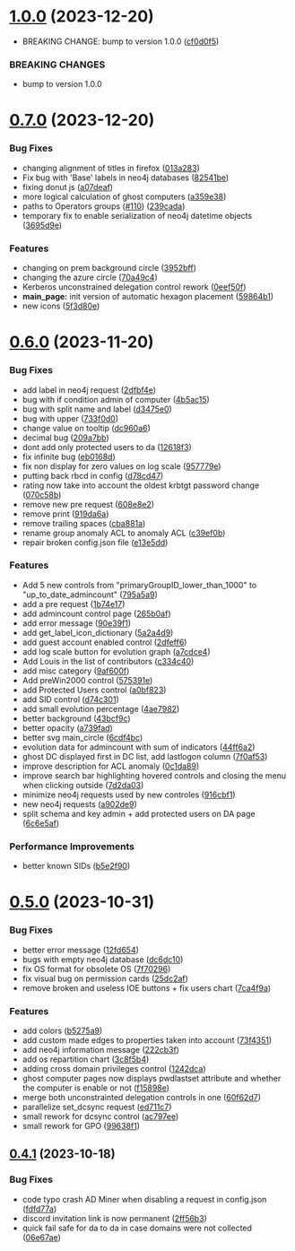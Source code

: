 # [1.0.0](https://github.com/Mazars-Tech/AD_Miner/compare/v0.7.0...v1.0.0) (2023-12-20)


* BREAKING CHANGE: bump to version 1.0.0 ([cf0d0f5](https://github.com/Mazars-Tech/AD_Miner/commit/cf0d0f542e51e7cd34ef84efcb0d0d1fea0e8ba4))


### BREAKING CHANGES

* bump to version 1.0.0



# [0.7.0](https://github.com/Mazars-Tech/AD_Miner/compare/v0.6.0...v0.7.0) (2023-12-20)


### Bug Fixes

* changing alignment of titles in firefox ([013a283](https://github.com/Mazars-Tech/AD_Miner/commit/013a28325224d8e0d29291849d2505197117a2a3))
* Fix bug with 'Base' labels in neo4j databases ([82541be](https://github.com/Mazars-Tech/AD_Miner/commit/82541be0a2f57fee025a2db740087a43c34a318d))
* fixing donut js ([a07deaf](https://github.com/Mazars-Tech/AD_Miner/commit/a07deafdee838dd10c690fad56cf7509a1e53c54))
* more logical calculation of ghost computers ([a359e38](https://github.com/Mazars-Tech/AD_Miner/commit/a359e38f719b59348b488e6b9f249ccec7cca032))
* paths to Operators groups ([#110](https://github.com/Mazars-Tech/AD_Miner/issues/110)) ([239cada](https://github.com/Mazars-Tech/AD_Miner/commit/239cada9895b6bdec7a8639e7083184394ef62d5))
* temporary fix to enable serialization of neo4j datetime objects ([3695d9e](https://github.com/Mazars-Tech/AD_Miner/commit/3695d9e5c456b53c07b30df0d07e02b5d31d0ee5))


### Features

* changing on prem background circle ([3952bff](https://github.com/Mazars-Tech/AD_Miner/commit/3952bff05ca6bb23e352be863db36348b87784f7))
* changing the azure circle ([70a49c4](https://github.com/Mazars-Tech/AD_Miner/commit/70a49c41502373c69e58a030ed79d96e017f5dd2))
* Kerberos unconstrained delegation control rework ([0eef50f](https://github.com/Mazars-Tech/AD_Miner/commit/0eef50f2c81f97467fa86bd372b1f68021da8974))
* **main_page:** init version of automatic hexagon placement ([59864b1](https://github.com/Mazars-Tech/AD_Miner/commit/59864b125fb142996f30757bf49babece28e43c5))
* new icons ([5f3d80e](https://github.com/Mazars-Tech/AD_Miner/commit/5f3d80eb6c2b605380f8979d2c7931b846d96186))



# [0.6.0](https://github.com/Mazars-Tech/AD_Miner/compare/v0.5.0...v0.6.0) (2023-11-20)


### Bug Fixes

* add label in neo4j request ([2dfbf4e](https://github.com/Mazars-Tech/AD_Miner/commit/2dfbf4e3463a54e0ed593f1f7ae3ab6f3a39604c))
* bug with if condition admin of computer ([4b5ac15](https://github.com/Mazars-Tech/AD_Miner/commit/4b5ac158fd631052ad3677489125d632f7802b3c))
* bug with split name and label ([d3475e0](https://github.com/Mazars-Tech/AD_Miner/commit/d3475e0ff8ede44fdf52307cd5fcc84957647325))
* bug with upper ([733f0d0](https://github.com/Mazars-Tech/AD_Miner/commit/733f0d00300f1f253a70f7ad7d19cede0c1ce367))
* change value on tooltip ([dc960a6](https://github.com/Mazars-Tech/AD_Miner/commit/dc960a6eae7541b43042cdedb37bb9e2d598f038))
* decimal bug ([209a7bb](https://github.com/Mazars-Tech/AD_Miner/commit/209a7bb42eeb27110bf4349026a0cf6fe41bcf85))
* dont add only protected users to da ([12618f3](https://github.com/Mazars-Tech/AD_Miner/commit/12618f3b3ea5af1260373ff8a5b6b20b82c1c724))
* fix infinite bug ([eb0168d](https://github.com/Mazars-Tech/AD_Miner/commit/eb0168d0f10a154a4691d1539c6628fa0fcf3bc2))
* fix non display for zero values on log scale ([957779e](https://github.com/Mazars-Tech/AD_Miner/commit/957779e7fc432ebdc53c0fedffdb4448e21c6875))
* putting back rbcd in config ([d78cd47](https://github.com/Mazars-Tech/AD_Miner/commit/d78cd4703bc85ec3accbc2ac8502ec0717e7a54a))
* rating now take into account the oldest krbtgt password change ([070c58b](https://github.com/Mazars-Tech/AD_Miner/commit/070c58ba3ab6f87967c07f5a7b24380569f58ad3))
* remove new pre request ([608e8e2](https://github.com/Mazars-Tech/AD_Miner/commit/608e8e2ea6a299adc8d32ae56836630c98dafb7d))
* remove print ([919da6a](https://github.com/Mazars-Tech/AD_Miner/commit/919da6a02621c985de2c91e1c14af5728ced3736))
* remove trailing spaces ([cba881a](https://github.com/Mazars-Tech/AD_Miner/commit/cba881a7ef5b917bc0e004434dc3afa497e133c4))
* rename group anomaly ACL to anomaly ACL ([c39ef0b](https://github.com/Mazars-Tech/AD_Miner/commit/c39ef0be190b8c81df196e753344eb6ecd69c23f))
* repair broken config.json file ([e13e5dd](https://github.com/Mazars-Tech/AD_Miner/commit/e13e5dd8301ee7ad3f5ff8fcd1a2d9ff1df1b9cc))


### Features

* Add 5 new controls from "primaryGroupID_lower_than_1000" to "up_to_date_admincount" ([795a5a9](https://github.com/Mazars-Tech/AD_Miner/commit/795a5a94db44707faa2f5aebb4fbed25f679603d))
* add a pre request ([1b74e17](https://github.com/Mazars-Tech/AD_Miner/commit/1b74e1751b4c42bb1054bb047cff42cee769b388))
* add admincount control page ([265b0af](https://github.com/Mazars-Tech/AD_Miner/commit/265b0afb7ffc08b5da771d938f6129021fb07a14))
* add error message ([90e39f1](https://github.com/Mazars-Tech/AD_Miner/commit/90e39f19f3d6217dd6ebe622ab20e221b88e7b74))
* add get_label_icon_dictionary ([5a2a4d9](https://github.com/Mazars-Tech/AD_Miner/commit/5a2a4d9f37e5169c54a9ebf822934ea19d4fb717))
* add guest account enabled control ([2dfeff6](https://github.com/Mazars-Tech/AD_Miner/commit/2dfeff668503afd56c95611ab1c4101c9431d296))
* add log scale button for evolution graph ([a7cdce4](https://github.com/Mazars-Tech/AD_Miner/commit/a7cdce4d24d2d6f8586aa3e2191858f53f2e4cae))
* Add Louis in the list of contributors ([c334c40](https://github.com/Mazars-Tech/AD_Miner/commit/c334c40686acae238d0c732d1968dd052a6a67ca))
* add misc category ([9af600f](https://github.com/Mazars-Tech/AD_Miner/commit/9af600f5a9329c90fd0aa2bdfe7e30ca752a92fe))
* Add preWin2000 control ([575391e](https://github.com/Mazars-Tech/AD_Miner/commit/575391ed91cbb1ab65de235f540a2a22b185e157))
* add Protected Users control ([a0bf823](https://github.com/Mazars-Tech/AD_Miner/commit/a0bf823866907ca00dc6ce019a9435d1d7b440af))
* add SID control ([d74c301](https://github.com/Mazars-Tech/AD_Miner/commit/d74c3013c925fb497cbfbd00951c5f8d0be00835))
* add small evolution percentage ([4ae7982](https://github.com/Mazars-Tech/AD_Miner/commit/4ae798251547a935225340c545355d606f260acd))
* better background ([43bcf9c](https://github.com/Mazars-Tech/AD_Miner/commit/43bcf9c0291a266a7d0ffd64b4ec73ba0c18272c))
* better opacity ([a739fad](https://github.com/Mazars-Tech/AD_Miner/commit/a739fad2478fa80178ad956f0dc865031ab96d85))
* better svg main_circle ([6cdf4bc](https://github.com/Mazars-Tech/AD_Miner/commit/6cdf4bc756a11dd150cb5cba651a2d015c9e7f2a))
* evolution data for admincount with sum of indicators ([44ff6a2](https://github.com/Mazars-Tech/AD_Miner/commit/44ff6a272007187b2c90e1c3092315e286c59c2c))
* ghost DC displayed first in DC list, add lastlogon column ([7f0af53](https://github.com/Mazars-Tech/AD_Miner/commit/7f0af535d83318cb981aa8b1f8ac1ddf1bd2637d))
* improve description for ACL anomaly ([0c1da89](https://github.com/Mazars-Tech/AD_Miner/commit/0c1da8972aa2191494559f6aa658322da092f0ef))
* improve search bar highlighting hovered controls and closing the menu when clicking outside ([7d2da03](https://github.com/Mazars-Tech/AD_Miner/commit/7d2da036496dcc712a8b49de9170a30d5896fc3d))
* minimize neo4j requests used by new controles ([916cbf1](https://github.com/Mazars-Tech/AD_Miner/commit/916cbf1d31635ae4aa2d67660b93e22bfe2c6aa8))
* new neo4j requests ([a902de9](https://github.com/Mazars-Tech/AD_Miner/commit/a902de99c81bb3fcb7a6238bef1daf2466dd0d19))
* split schema and key admin + add protected users on DA page ([6c6e5af](https://github.com/Mazars-Tech/AD_Miner/commit/6c6e5af32f96bf9d23021e259bb0967d8c4518d2))


### Performance Improvements

* better known SIDs ([b5e2f90](https://github.com/Mazars-Tech/AD_Miner/commit/b5e2f900590896a745fb175427912817cebba29c))



# [0.5.0](https://github.com/Mazars-Tech/AD_Miner/compare/v0.4.1...v0.5.0) (2023-10-31)


### Bug Fixes

* better error message ([12fd654](https://github.com/Mazars-Tech/AD_Miner/commit/12fd654794c65f4fb1c3f8fabea03cd38a155573))
* bugs with empty neo4j database ([dc6dc10](https://github.com/Mazars-Tech/AD_Miner/commit/dc6dc10b2ec420cd175d05f5d07485e8142bbd79))
* fix OS format for obsolete OS ([7f70296](https://github.com/Mazars-Tech/AD_Miner/commit/7f70296cbbac7c4c3f6bc4c8a4fcc498e5959c0f))
* fix visual bug on permission cards ([25dc2af](https://github.com/Mazars-Tech/AD_Miner/commit/25dc2af8bd2c1f5a8e9a69bdf39847ec95bfe4ef))
* remove broken and useless IOE buttons + fix users chart ([7ca4f9a](https://github.com/Mazars-Tech/AD_Miner/commit/7ca4f9ad6ad2e7f14ced6ec99336cde950d7efa8))


### Features

* add colors ([b5275a9](https://github.com/Mazars-Tech/AD_Miner/commit/b5275a9036daef508ace4789747b68d326cd32c3))
* add custom made edges to properties taken into account ([73f4351](https://github.com/Mazars-Tech/AD_Miner/commit/73f43518ceee06dfae78c6ca5c1a70088bdd90b2))
* add neo4j information message ([222cb3f](https://github.com/Mazars-Tech/AD_Miner/commit/222cb3f66b0a189d14c3c916ca6f46753ed0aaac))
* add os repartition chart ([3c8f5b4](https://github.com/Mazars-Tech/AD_Miner/commit/3c8f5b42f97b51814eb1ffc1277fff7044303437))
* adding cross domain privileges control ([1242dca](https://github.com/Mazars-Tech/AD_Miner/commit/1242dcab0668fa40244af0ceb3e9861b985c345e))
* ghost computer pages now displays pwdlastset attribute and whether the computer is enable or not ([f15898e](https://github.com/Mazars-Tech/AD_Miner/commit/f15898e70dd839c5305019020226989bbc5ae6f5))
* merge both unconstrainted delegation controls in one ([60f62d7](https://github.com/Mazars-Tech/AD_Miner/commit/60f62d7dd4df88f3a1775c6839871179c1e6dd4f))
* parallelize set_dcsync request ([ed711c7](https://github.com/Mazars-Tech/AD_Miner/commit/ed711c74b0afe125af911264f62e795915594137))
* small rework for dcsync control ([ac797ee](https://github.com/Mazars-Tech/AD_Miner/commit/ac797ee26afb9b92028afd1a7669148ba2d2b1f2))
* small rework for GPO ([99638f1](https://github.com/Mazars-Tech/AD_Miner/commit/99638f1e52fb26ce493740ffacee2b444545ea5e))



## [0.4.1](https://github.com/Mazars-Tech/AD_Miner/compare/v0.4.0...v0.4.1) (2023-10-18)


### Bug Fixes

* code typo crash AD Miner when disabling a request in config.json ([fdfd77a](https://github.com/Mazars-Tech/AD_Miner/commit/fdfd77aabd920ce473e58c136a96fe2f0d08ee5c))
* discord invitation link is now permanent ([2ff56b3](https://github.com/Mazars-Tech/AD_Miner/commit/2ff56b34303696009d233abc3937367679e0ad01))
* quick fail safe for da to da in case domains were not collected ([06e67ae](https://github.com/Mazars-Tech/AD_Miner/commit/06e67aea90f54e4aebc4736b33e5f7f2c70e0ce4))



